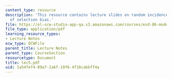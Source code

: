 ```yaml
---
content_type: resource
description: 'This resource contains lecture slides on random incidence: a major source
  of selection bias.'
file: https://ol-ocw-studio-app-qa.s3.amazonaws.com/courses/esd-86-models-data-and-inference-for-socio-technical-systems-spring-2007/1a54fef489a72a6f19f64f10cabbff4a_lec5.pdf
file_type: application/pdf
learning_resource_types:
- Lecture Notes
ocw_type: OCWFile
parent_title: Lecture Notes
parent_type: CourseSection
resourcetype: Document
title: lec5.pdf
uid: 1a54fef4-89a7-2a6f-19f6-4f10cabbff4a
---
```

